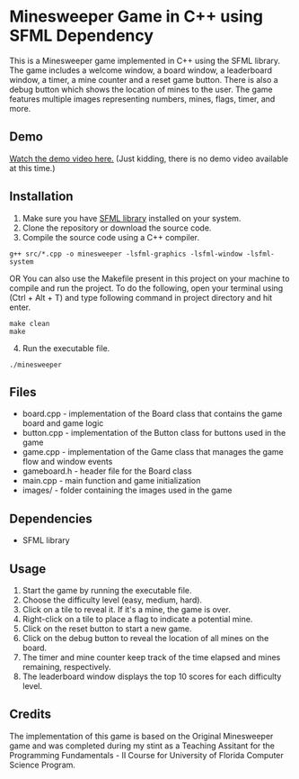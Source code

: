 # Minesweeper Game in C++ using SFML Dependency

This is a Minesweeper game implemented in C++ using the SFML library. The game includes a welcome window, a board window, a leaderboard window, a timer, a mine counter and a reset game button. There is also a debug button which shows the location of mines to the user. The game features multiple images representing numbers, mines, flags, timer, and more.

## Demo

[Watch the demo video here.](https://www.youtube.com/watch?v=dQw4w9WgXcQ) (Just kidding, there is no demo video available at this time.)

## Installation

1. Make sure you have [SFML library](https://www.sfml-dev.org/) installed on your system.
2. Clone the repository or download the source code.
3. Compile the source code using a C++ compiler.

```
g++ src/*.cpp -o minesweeper -lsfml-graphics -lsfml-window -lsfml-system
```
OR
You can also use the Makefile present in this project on your machine to compile and run the project. To do the following, open your terminal using (Ctrl + Alt + T) and type following command in project directory and hit enter.
```
make clean
make
```

4. Run the executable file.

```
./minesweeper
```

## Files

- board.cpp - implementation of the Board class that contains the game board and game logic
- button.cpp - implementation of the Button class for buttons used in the game
- game.cpp - implementation of the Game class that manages the game flow and window events
- gameboard.h - header file for the Board class
- main.cpp - main function and game initialization
- images/ - folder containing the images used in the game

## Dependencies

- SFML library

## Usage

1. Start the game by running the executable file.
2. Choose the difficulty level (easy, medium, hard).
3. Click on a tile to reveal it. If it's a mine, the game is over.
4. Right-click on a tile to place a flag to indicate a potential mine.
5. Click on the reset button to start a new game.
6. Click on the debug button to reveal the location of all mines on the board.
7. The timer and mine counter keep track of the time elapsed and mines remaining, respectively.
8. The leaderboard window displays the top 10 scores for each difficulty level.

## Credits

The implementation of this game is based on the Original Minesweeper game and was completed during my stint as a Teaching Assitant for the Programming Fundamentals - II Course for University of Florida Computer Science Program.
